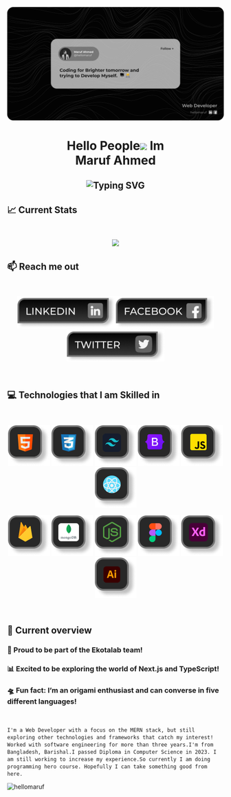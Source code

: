 
<img src="images/git-banner.png" />
</a>

<h1 align="center">Hello People<img src="https://raw.githubusercontent.com/Tarikul-Islam-Anik/Animated-Fluent-Emojis/master/Emojis/Hand%20gestures/Waving%20Hand.png" width="29px"> Im <br> Maruf Ahmed</h1>

<h2 align="center"><img src="https://readme-typing-svg.demolab.com?font=Fira+Code&weight=600&pause=1000&center=true&vCenter=true&lines=Front-End Web Developer;UX Designer/Developer;" alt="Typing SVG" /></h2>


## 📈 Current Stats

<br />
<p align="center">
  <img width="60%" src="https://github-readme-streak-stats.herokuapp.com?user=hellomaruf&theme=react&hide_border=true&background=0D1117&stroke=FF597B&fire=FF597B&sideLabels=C4FB6D&currStreakNum=C4FB6D&ring=FF1E56&currStreakLabel=FF1E56&sideNums=C4FB6D" />
</p>

## :mailbox: Reach me out

<br />

[<p align="center"><img height="75" src="images/linkedin3.png">](https://www.linkedin.com/in/hellomaruf/)[<img height="75" src="images/facebook3.png">](https://www.facebook.com/profile.php?id=61550557650416)[<img height="75" src="images/twitter3.png"> </p>]()

<br />

## :computer: Technologies that I am Skilled in

<br>
<p align="center">
<img src="images/html-git.png"/>
<img src="images/css-git.png"/>
<img src="images/tailwind-git.png"/>
<img src="images/bootstrap-git.png"/>
<img src="images/js-git.png"/>
<img src="images/react-git.png"/>

</p>
<p align="center">
<img src="images/firebase-git.png"/>
<img src="images/mongo-git.png"/>
<img src="images/express-git.png"/>
<img src="images/figma-git.png"/>
<img src="images/xd-git.png"/>
<img src="images/illis-git.png"/>

</p>
<p align="center">

</p><br/>

## :eyes: Current overview



### 🚀 Proud to be part of the Ekotalab team!
### 📊 Excited to be exploring the world of Next.js and TypeScript!
### 🛸 Fun fact: I’m an origami enthusiast and can converse in five different languages!


<br />

`
I'm a Web Developer with a focus on the MERN stack, but still exploring other technologies and frameworks that catch my interest! Worked with software engineering for more than three years.I'm from Bangladesh, Barishal.I passed Diploma in Computer Science in 2023. I am still working to increase my experience.So currently I am doing programming hero course. Hopefully I can take something good from here.
`
<p align="left"> <img src="https://komarev.com/ghpvc/?username=hellomaruf&label=Profile%20views&color=0e75b6&style=flat" alt="hellomaruf" /> </p>
